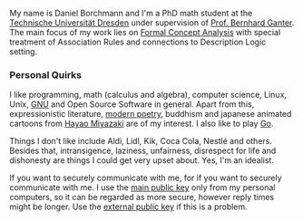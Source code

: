 My name is Daniel Borchmann and I'm a PhD math student at the [Technische Universität Dresden][TUD]
under supervision of [Prof. Bernhard Ganter][Bernhard].  The main focus of my work lies on
[Formal Concept Analysis](/math/fca/) with special treatment of Association Rules and connections to
Description Logic setting.

[TUD]: http://www.tu-dresden.de (TU Dresden)
[Bernhard]: http://tu-dresden.de/Members/bernhard.ganter (Prof. Bernhard Ganter)


### Personal Quirks

I like programming, math (calculus and algebra), computer science, Linux, Unix,
[GNU](http://www.gnu.org) and Open Source Software in general.  Apart from this, expressionistic
literature, [modern poetry](/poems/), buddhism and japanese animated cartoons from
[Hayao Miyazaki](http://en.wikipedia.org/wiki/Hayao_Miyazaki) are of my interest.  I also like to
play [Go](http://sensei.xmp.net).

Things I don't like include Aldi, Lidl, Kik, Coca Cola, Nestlé and others.  Besides that,
intransigence, laziness, unfairness, disrespect for life and dishonesty are things I could get very
upset about.  Yes, I'm an idealist.
  
If you want to securely communicate with me, for if you want to securely communicate with me.  I use
the [main public key](/pub/public.key) only from my personal computers, so it can be regarded as
more secure, however reply times might be longer.  Use the
[external public key](/pub/extern-public.key) if this is a problem.


